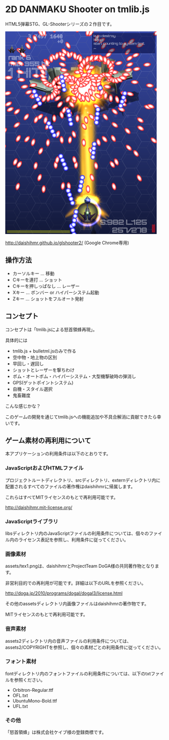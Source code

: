# 2D DANMAKU Shooter on tmlib.js

HTML5弾幕STG、GL-Shooterシリーズの２作目です。

<img src="glshooter2.png" />

http://daishihmr.github.io/glshooter2/ (Google Chrome専用)

## 操作方法

 * カーソルキー ... 移動
 * Cキーを連打 ... ショット
 * Cキーを押しっぱなし ... レーザー
 * Xキー ... ボンバー or ハイパーシステム起動
 * Zキー ... ショットをフルオート発射

## コンセプト

コンセプトは「tmlib.jsによる怒首領蜂再現」。

具体的には

 * tmlib.js + bulletml.jsのみで作る
 * 空中物・地上物の区別
 * 早回し・遅回し
 * ショットとレーザーを撃ちわけ
 * ボム・オートボム・ハイパーシステム・大型機撃破時の弾消し
 * GPS(ゲットポイントシステム)
 * 自機・スタイル選択
 * 鬼畜難度

こんな感じかな？

このゲームの開発を通じてtmlib.jsへの機能追加や不具合解消に貢献できたら幸いです。

## ゲーム素材の再利用について

本アプリケーションの利用条件は以下のとおりです。

### JavaScriptおよびHTMLファイル

プロジェクトルートディレクトリ、srcディレクトリ、externディレクトリ内に配置されるすべてのファイルの著作権はdaishihmrに帰属します。

これらはすべてMITライセンスのもとで再利用可能です。

http://daishihmr.mit-license.org/

### JavaScriptライブラリ

libsディレクトリ内のJavaScriptファイルの利用条件については、個々のファイル内のライセンス表記を参照し、利用条件に従ってください。

### 画像素材

assets/tex1.pngは、daishihmrとProjectTeam DoGA様の共同著作物となります。

非営利目的での再利用が可能です。詳細は以下のURLを参照ください。

http://doga.jp/2010/programs/dogal/dogal3/license.html

その他のassetsディレクトリ内画像ファイルはdaishihmrの著作物です。

MITライセンスのもとで再利用可能です。

### 音声素材

assets2ディレクトリ内の音声ファイルの利用条件については、assets2/COPYRIGHTを参照し、個々の素材ごとの利用条件に従ってください。

### フォント素材

fontディレクトリ内のフォントファイルの利用条件については、以下のtxtファイルを参照ください。

 * Orbitron-Regular.ttf
  * OFL.txt
 * UbuntuMono-Bold.ttf
  * UFL.txt

### その他

「怒首領蜂」は株式会社ケイブ様の登録商標です。

